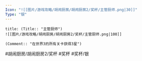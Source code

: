 ```yaml
---
Icon: "![[图片/游戏攻略/胡闹厨房/胡闹厨房2/奖杯/主管厨师.png|30]]"
Type: "银"
---
```

```ad-common-silver-trophy
title: (Title:: "主管厨师")
![[图片/游戏攻略/胡闹厨房/胡闹厨房2/奖杯/主管厨师.png|100]]

(Comment:: "在世界3的所有关卡获得3星")
```

#胡闹厨房/胡闹厨房2/奖杯 #奖杯 #奖杯/银
